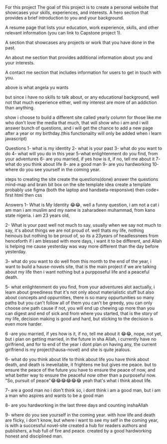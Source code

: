 For this project
The goal of this project is to create a personal website that showcases your skills, experiences, and interests.
A hero section that provides a brief introduction to you and your background.

A resume page that lists your education, work experience, skills, and other relevant information (you can link to Capstone project 1).

A section that showcases any projects or work that you have done in the past.

An about me section that provides additional information about you and your interests.

A contact me section that includes information for users to get in touch with you.

above is what angela yu wants

but since i have no skills to talk about, or any educational background, well not that much experience either, well my interest are more of an addiction than anything.

show i choose to build a different site called yearly column
for those like me who don't love the media that much,
that will show who i am and i will answer bunch of questions, and i will get the chance to add a new page after a year or my birthday.(this functionality will only be added when i learn javascript)

Questions
1- what is my identity
2- what is your past
3- what do you want to do
4- what will you do in this year
5-what enlightenment do you find, from your adventures
6- are you married, if yes how is it, if no, tell me about it
7- what do you think about life
8- are a good man
9- are you hardworking
10- where do you see yourself in the coming year.

steps to creating the site create the questions(done)
answer the questions
mind-map and brain bit box on the site template idea
create a template probably use figma (both the laptop and handseta-responsive)
then code= first html then css

Answers
1- What is My Identity
😂😂, well a funny question, i am not a cat i am man
i am muslim and my name is zaharadeen muhammad, from kano state nigeria.
i am 23 years old,

2- What is your past
well not much to say, usually when we say not much to say, it's about things we are not proud of.
well thats my life, nothing heinouis but nothing to be proud of, so its a 23years of headlessnees
from henceforth if i am blessed with more days, i want it to be different, and Allah is helping me cause yesterday was way more different than the day before yesterday.

3- what do you want to do
well from this month to the end of the year, i want to build a hause-novels site, that is the main project
if we are talking about my life then i want nothing but a purpposeful life and a peaceful death.

5- what enlightenment do you find, from your adventures
alot aactually, i learn about greediness that it's not only about materialistic stuff but also about concepts and oppurnities, there is so many oppurtunities so many paths but you can't follow all of them you can't be greedy, you can only choose one path cause if not, you will end up chewing up more than you can digest and end of sick and from where you started, that is the story of my life, decision making is good and hard, but sticking to the decision is even more harder.

6 -are you married, if yes how is it, if no, tell me about it
😂😂, nope, not yet, but i plan on getting married, in the future in sha Allah,
i currently have no girlfriend, and for to end of the year i dont plan on having any,
the current girlfriend is my project(hausa-novel) and she is quite jealous.

6- what do you think about life
to think about life you have think about death, and death is ineveitable, it frightens me but gives me peace.
but to ensure the peace of the future you have to ensure the peace of now, and what better way to ensure the peaceful now other than a purposeful now. "So, pursuit of peace"😂😂😂😂😂😂 yeah that's what i think about life.

7- are a good man
no i don't think so, i dont think i am a good man, but i am a man who aspires and wants to be a good man

8- are you hardworking
in the last three days and counting inshaAllah

9- where do you see yourself in the coming year.
with how life and death are flicky, i don't know, but where i want to see my self in the coming year, is with a successful novel-site created a hub for readers authors and publishers, a hub full of fire and peace.
created by a good hardworking honest and disciplined man.
